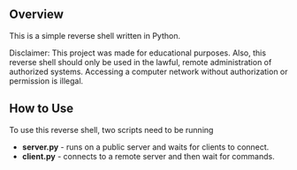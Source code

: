 ## Overview

This is a simple reverse shell written in Python.

Disclaimer: This project was made for educational purposes. Also, this reverse shell should only be used in the lawful, remote administration of authorized systems. Accessing a computer network without authorization or permission is illegal.

## How to Use

To use this reverse shell, two scripts need to be running

* **server.py** - runs on a public server and waits for clients to connect.
* **client.py** - connects to a remote server and then wait for commands.
